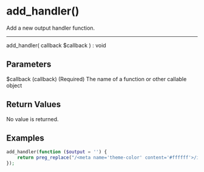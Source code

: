 # add_handler()

Add a new output handler function.

---

add_handler( callback $callback ) : void

## Parameters

$callback (callback) (Required) The name of a function or other callable object

## Return Values

No value is returned.

## Examples

```php
add_handler(function ($output = '') {
    return preg_replace("/<meta name='theme-color' content='#ffffff'>/i", '<meta name="theme-color" content="#000.">', $output);
});
```
